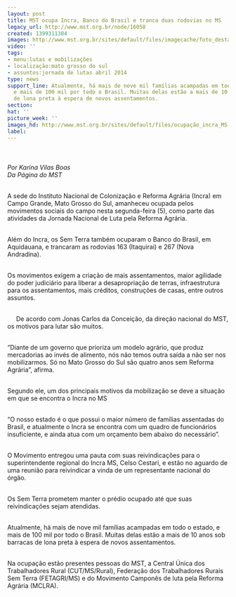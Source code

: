 ```yaml
---
layout: post
title: MST ocupa Incra, Banco do Brasil e tranca duas rodovias no MS
legacy_url: http://www.mst.org.br/node/16058
created: 1399311384
images: http://www.mst.org.br/sites/default/files/imagecache/foto_destaque/ocupação_incra_MS!.jpg
video: ''
tags:
- menu:lutas e mobilizações
- localização:mato grosso do sul
- assuntos:jornada de lutas abril 2014
type: news
support_line: Atualmente, há mais de nove mil famílias acampadas em todo o estado,
  e mais de 100 mil por todo o Brasil. Muitas delas estão a mais de 10 anos sob barracas
  de lona preta à espera de novos assentamentos.
section: 
hat: ''
picture_week: ''
images_hd: http://www.mst.org.br/sites/default/files/ocupação_incra_MS!.jpg
label: 
---
```

<p><img style="margin: 10px;" src="http://www.mst.org.br/sites/default/files/ocupa%C3%A7%C3%A3o_incra_MS.jpg" alt=""><br><br><em>Por Karina Vilas Boas<br>Da Página do MST</em></p><p><br>A sede do Instituto Nacional de Colonização e Reforma Agrária (Incra) em Campo Grande, Mato Grosso do Sul, amanheceu ocupada pelos movimentos sociais do campo nesta segunda-feira (5), como parte das atividades da Jornada Nacional de Luta pela Reforma Agrária.&nbsp;</p><p><br>Além do Incra, os Sem Terra também ocuparam o Banco do Brasil, em Aquidauana, e trancaram as rodovias 163 (Itaquirai) e 267 (Nova Andradina).&nbsp;</p><p><br>Os movimentos exigem a criação de mais assentamentos, maior agilidade do poder judiciário para liberar a desapropriação de terras, infraestrutura para os assentamentos, mais créditos, construções de casas, entre outros assuntos.</p><p><img style="margin: 10px; float: left;" src="http://www.mst.org.br/sites/default/files/ocupa%C3%A7%C3%A3o_incra_MS_II.jpg" alt=""><br>De acordo com Jonas Carlos da Conceição, da direção nacional do MST, os motivos para lutar são muitos.&nbsp;</p><p><br>“Diante de um governo que prioriza um modelo agrário, que produz mercadorias ao invés de alimento, nós não temos outra saída a não ser nos mobilizarmos. Só no Mato Grosso do Sul são quatro anos sem Reforma Agrária”, afirma.</p><p><br>Segundo ele, um dos principais motivos da mobilização se deve a situação em que se encontra o Incra no MS&nbsp;</p><p><br>“O nosso estado é o que possui o maior número de famílias assentadas do Brasil, e atualmente o Incra se encontra com um quadro de funcionários insuficiente, e ainda atua com um orçamento bem abaixo do necessário”.</p><p><br>O Movimento entregou uma pauta com suas reivindicações para o superintendente regional do Incra MS, Celso Cestari, e estão no aguardo de uma reunião para reivindicar a vinda de um representante nacional do órgão.&nbsp;</p><p><br>Os Sem Terra prometem manter o prédio ocupado até que suas reivindicações sejam atendidas.</p><p><br>Atualmente, há mais de nove mil famílias acampadas em todo o estado, e mais de 100 mil por todo o Brasil. Muitas delas estão a mais de 10 anos sob barracas de lona preta à espera de novos assentamentos.</p><p><br>Na ocupação estão presentes pessoas do MST, a Central Única dos Trabalhadores Rural (CUT/MS/Rural), Federação dos Trabalhadores Rurais Sem Terra (FETAGRI/MS) e do Movimento Camponês de luta pela Reforma Agrária (MCLRA).</p>
